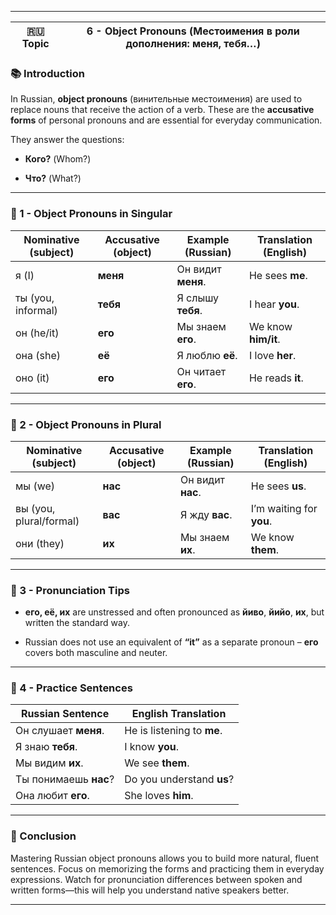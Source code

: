 

---

|🇷🇺 Topic|6 - Object Pronouns (Местоимения в роли дополнения: меня, тебя…)|
|---|---|

### 📚 Introduction

In Russian, **object pronouns** (винительные местоимения) are used to replace nouns that receive the action of a verb. These are the **accusative forms** of personal pronouns and are essential for everyday communication.

They answer the questions:

- **Кого?** (Whom?)
    
- **Что?** (What?)
    

---

### 🧭 1 - Object Pronouns in Singular

|Nominative (subject)|Accusative (object)|Example (Russian)|Translation (English)|
|---|---|---|---|
|я (I)|**меня**|Он видит **меня**.|He sees **me**.|
|ты (you, informal)|**тебя**|Я слышу **тебя**.|I hear **you**.|
|он (he/it)|**его**|Мы знаем **его**.|We know **him/it**.|
|она (she)|**её**|Я люблю **её**.|I love **her**.|
|оно (it)|**его**|Он читает **его**.|He reads **it**.|

---

### 👥 2 - Object Pronouns in Plural

|Nominative (subject)|Accusative (object)|Example (Russian)|Translation (English)|
|---|---|---|---|
|мы (we)|**нас**|Он видит **нас**.|He sees **us**.|
|вы (you, plural/formal)|**вас**|Я жду **вас**.|I’m waiting for **you**.|
|они (they)|**их**|Мы знаем **их**.|We know **them**.|

---

### 🧠 3 - Pronunciation Tips

- **его, её, их** are unstressed and often pronounced as **йиво**, **йийо**, **их**, but written the standard way.
    
- Russian does not use an equivalent of **“it”** as a separate pronoun – **его** covers both masculine and neuter.
    

---

### 🧩 4 - Practice Sentences

|Russian Sentence|English Translation|
|---|---|
|Он слушает **меня**.|He is listening to **me**.|
|Я знаю **тебя**.|I know **you**.|
|Мы видим **их**.|We see **them**.|
|Ты понимаешь **нас**?|Do you understand **us**?|
|Она любит **его**.|She loves **him**.|

---

### 🎯 Conclusion

Mastering Russian object pronouns allows you to build more natural, fluent sentences. Focus on memorizing the forms and practicing them in everyday expressions. Watch for pronunciation differences between spoken and written forms—this will help you understand native speakers better.

---
